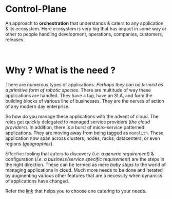 # Control-Plane

An approach to **orchestration** that understands & caters to any application & its ecosystem.
Here ecosystem is very big that has impact in some way or other to people handling development,
operations, companies, customers, releases.

<br />

# Why ? What is the need ?

There are numerous types of applications. *Perhaps they can be termed as a primitive form of robotic 
species*. There are multitude of way these applications are handled. They have a tag, have an SLA,
and form the building blocks of various line of businesses. They are the nerves of action of any modern 
day enterprise. 

So how do you manage these applications with the advent of cloud. The roles get quickly delegated to
managed service providers (*the cloud providers*). In addition, there is a burst of micro-service
patterned applications. They are moving away from being tagged as `monolith`. These application now span
across clusters, nodes, racks, datacenters, or even regions (*geographies*). 

Effective tooling that caters to discovery (*i.e. a generic requirement*) & configuration (*i.e. a 
business/service specific requirement*) are the steps in the right direction. These can be termed as 
mere *baby steps* to the world of managing applications in cloud. Much more needs to be done and iterated
by augmenting various other features that are a necessity when dynamics of applications have changed. 

Refer the [link](https://github.com/openebs/Control-Plane/blob/master/How%20to%20choose%20one.md) that helps 
you to choose one catering to your needs.
